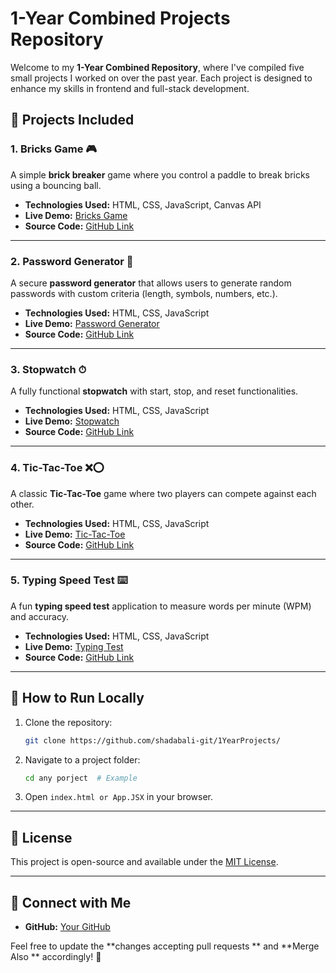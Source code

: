 # 1-Year Combined Projects Repository

Welcome to my **1-Year Combined Repository**, where I've compiled five small projects I worked on over the past year. Each project is designed to enhance my skills in frontend and full-stack development.

## 🚀 Projects Included

### 1. Bricks Game 🎮
A simple **brick breaker** game where you control a paddle to break bricks using a bouncing ball.

- **Technologies Used:** HTML, CSS, JavaScript, Canvas API
- **Live Demo:** [Bricks Game](https://oneyearprojects.onrender.com/)
- **Source Code:** [GitHub Link](https://github.com/shadabali-git/1YearProjects/tree/main/BricksGameFirstJs)

---

### 2. Password Generator 🔑
A secure **password generator** that allows users to generate random passwords with custom criteria (length, symbols, numbers, etc.).

- **Technologies Used:** HTML, CSS, JavaScript
- **Live Demo:** [Password Generator](https://passwordgenerator-6vzi.onrender.com/)
- **Source Code:** [GitHub Link](https://github.com/shadabali-git/1YearProjects/tree/main/PasswordGenerator)

---

### 3. Stopwatch ⏱
A fully functional **stopwatch** with start, stop, and reset functionalities.

- **Technologies Used:** HTML, CSS, JavaScript
- **Live Demo:** [Stopwatch](https://stopwatch-99d7.onrender.com/)
- **Source Code:** [GitHub Link](https://github.com/shadabali-git/1YearProjects/tree/main/Stopwatch)

---

### 4. Tic-Tac-Toe ❌⭕
A classic **Tic-Tac-Toe** game where two players can compete against each other.

- **Technologies Used:** HTML, CSS, JavaScript
- **Live Demo:** [Tic-Tac-Toe](https://tictaktoe-5zpg.onrender.com/)
- **Source Code:** [GitHub Link](https://github.com/shadabali-git/1YearProjects/tree/main/TICTAKTOE)

---

### 5. Typing Speed Test ⌨️
A fun **typing speed test** application to measure words per minute (WPM) and accuracy.

- **Technologies Used:** HTML, CSS, JavaScript
- **Live Demo:** [Typing Test](https://typingtest-5ecf.onrender.com)
- **Source Code:** [GitHub Link](https://github.com/shadabali-git/1YearProjects/tree/main/TypingTest)

---

## 📌 How to Run Locally

1. Clone the repository:
   ```bash
   git clone https://github.com/shadabali-git/1YearProjects/
   ```
2. Navigate to a project folder:
   ```bash
   cd any porject  # Example
   ```
3. Open `index.html or App.JSX` in your browser.

---

## 📜 License
This project is open-source and available under the [MIT License](LICENSE).

---

## 🔗 Connect with Me
- **GitHub:** [Your GitHub](https://github.com/shadabali-git)

Feel free to update the **changes accepting pull requests ** and **Merge Also ** accordingly! 🚀


